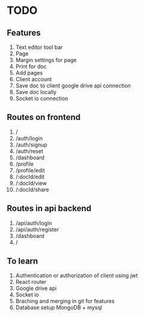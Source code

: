# TODO

## Features

1. Text editor tool bar
1. Page
1. Margin settings for page
1. Print for doc
1. Add pages
1. Client account
1. Save doc to client google drive api connection
1. Save doc locally
1. Socket io connection

## Routes on frontend

1. /
1. /auth/login
1. /auth/signup
1. /auth/reset
1. /dashboard
1. /profile
1. /profile/edit
1. /:docId/edit
1. /:docId/view
1. /:docId/share

## Routes in api backend

1. /api/auth/login
1. /api/auth/register
1. /dashboard
1. /

## To learn

1. Authentication or authorization of client using jwt
2. React router
3. Google drive api
4. Socket io
5. Braching and merging in git for features
6. Database setup MongoDB + mysql
